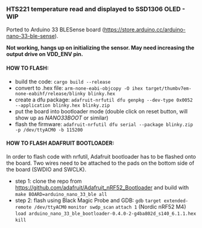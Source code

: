 ### HTS221 temperature read and displayed to SSD1306 OLED - WIP

Ported to Arduino 33 BLESense board (https://store.arduino.cc/arduino-nano-33-ble-sense). 

__Not working, hangs up on initializing the sensor. May need increasing the output drive on VDD_ENV pin.__

#### HOW TO FLASH:

* build the code: ```cargo build --release```
* convert to .hex file: ```arm-none-eabi-objcopy -O ihex target/thumbv7em-none-eabihf/release/blinky blinky.hex```
* create a dfu package: ```adafruit-nrfutil dfu genpkg --dev-type 0x0052 --application blinky.hex blinky.zip```
* put the board into bootloader mode (double click on reset button, will show up as _NANO33BOOT_ or similar)
* flash the firmware: ```adafruit-nrfutil dfu serial --package blinky.zip -p /dev/ttyACM0 -b 115200```


#### HOW TO FLASH ADAFRUIT BOOTLOADER:

In order to flash code with nrfutil, Adafruit bootloader has to be flashed onto the board. Two wires need to be attached to the pads on the bottom side of the board (SWDIO and SWCLK).

* step 1: clone the repo from https://github.com/adafruit/Adafruit_nRF52_Bootloader
and build with `make BOARD=arduino_nano_33_ble all`
* step 2: flash using Black Magic Probe and GDB:
`gdb`
`target extended-remote /dev/ttyACM0`
`monitor swdp_scan`
`attach 1` (Nordic nRF52 M4)
`load arduino_nano_33_ble_bootloader-0.4.0-2-g4ba802d_s140_6.1.1.hex`
`kill`